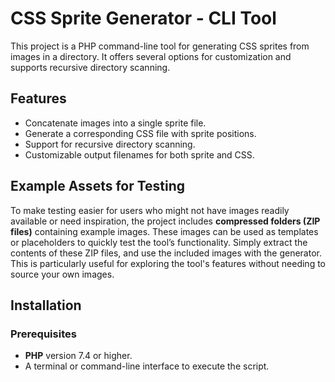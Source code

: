 
# CSS Sprite Generator - CLI Tool

This project is a PHP command-line tool for generating CSS sprites from images in a directory. It offers several options for customization and supports recursive directory scanning.

## Features

- Concatenate images into a single sprite file.
- Generate a corresponding CSS file with sprite positions.
- Support for recursive directory scanning.
- Customizable output filenames for both sprite and CSS.

## Example Assets for Testing

To make testing easier for users who might not have images readily available or need inspiration, the project includes **compressed folders (ZIP files)** containing example images. These images can be used as templates or placeholders to quickly test the tool’s functionality. Simply extract the contents of these ZIP files, and use the included images with the generator. This is particularly useful for exploring the tool's features without needing to source your own images.

## Installation

### Prerequisites
- **PHP** version 7.4 or higher.
- A terminal or command-line interface to execute the script.
